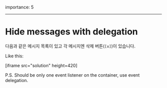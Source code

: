 importance: 5

---

# Hide messages with delegation

다음과 같은 메시지 목록이 있고 각 메시지엔 삭제 버튼(`[x]`)이 있습니다.

Like this:

[iframe src="solution" height=420]

P.S. Should be only one event listener on the container, use event delegation.
